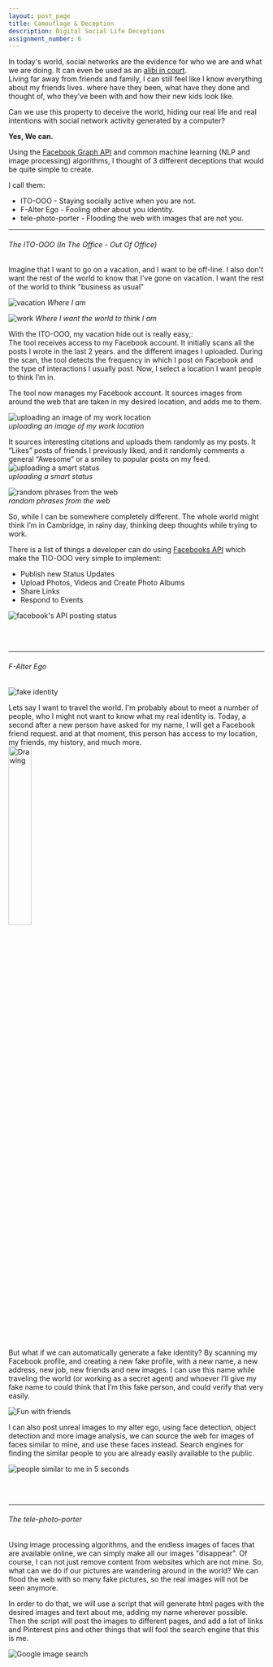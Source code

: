 ```yaml
---
layout: post_page
title: Camouflage & Deception
description: Digital Social Life Deceptions
assignment_number: 6
---
```

In today's world, social networks are the evidence for who we are and what we are doing. It can even be used as an [alibi in court](http://mashable.com/2009/11/11/facebook-alibi/#TuJfpRxIriqw).  
Living far away from friends and family, I can still feel like I know everything about my friends lives. where have they been, what have they done and thought of, who they've been with and how their new kids look like.

Can we use this property to deceive the world, hiding our real life and real intentions with social network activity generated by a computer?

**Yes, We can.**

Using the [Facebook Graph API](https://developers.facebook.com/docs/graph-api) and common machine learning (NLP and image processing) algorithms, I thought of 3 different deceptions that would be quite simple to create.  
  
I call them:  

* ITO-OOO - Staying socially active when you are not.
* F-Alter Ego - Fooling other about you identity.
* tele-photo-porter - Flooding the web with images that are not you.  
  
<hr>

###### The ITO-OOO (In The Office - Out Of Office)
Imagine that I want to go on a vacation, and I want to be off-line. I also don't want the rest of the world to know that I've gone on vacation. I want the rest of the world to think "business as usual"

![vacation]({{site.baseurl}}/img/deception/Tropical-Vacation.jpg) 
*Where I am*

![work]({{site.baseurl}}/img/deception/work.jpg) 
*Where I want the world to think I am*

With the ITO-OOO, my vacation hide out is really easy,:  
The tool receives access to my Facebook account. It initially scans all the posts I wrote in the last 2 years. and the different images I uploaded. During the scan, the tool detects the frequency in which I post on Facebook and the type of interactions I usually post.
Now, I select a location I want people to think I’m in.

The tool now manages my Facebook account. It sources images from around the web that are taken in my desired location, and adds me to them.  


![uploading an image of my work location]({{site.baseurl}}/img/deception/posting_photo.png)   
*uploading an image of my work location* 
    
It sources interesting citations and uploads them randomly as my posts.
It “Likes” posts of friends I previously liked, and it randomly comments a general “Awesome” or a smiley to popular posts on my feed.    
![uploading a smart status]({{site.baseurl}}/img/deception/status.png)     
*uploading a smart status*  
  
  

![random phrases from the web]({{site.baseurl}}/img/deception/smart_phrases.png)  
*random phrases from the web*

So, while I can be somewhere completely different. The whole world might think I’m in Cambridge, in rainy day, thinking deep thoughts while trying to work.  
  
There is a list of things a developer can do using [Facebooks API](https://developers.facebook.com/docs/graph-api/common-scenarios) which make the TIO-OOO very simple to implement:  

* Publish new Status Updates  
* Upload Photos, Videos and Create Photo Albums  
* Share Links  
* Respond to Events  

![facebook's API posting status]({{site.baseurl}}/img/deception/facebook_api.png) 



<br/>
<br/>
<hr>

###### F-Alter Ego  

![fake identity]({{site.baseurl}}/img/deception/fake_identity.jpg)   
  
Lets say I want to travel the world. I'm probably about to meet a number of people, who I might not want to know what my real identity is.
Today, a second after a new person have asked for my name, I will get a Facebook friend request. and at that moment, this person has access to my location, my friends, my history, and much more.  
<img src="{{{{site.baseurl}}/img/deception/add_as_friend.jpg" alt="Drawing" style="width: 30%;"/>
  
But what if we can automatically generate a fake identity?
By scanning my Facebook profile, and creating a new fake profile, with a new name, a new address, new job, new friends and new images.
I can use this name while traveling the world (or working as a secret agent) and whoever I’ll give my fake name to could think that I’m this fake person, and could verify that very easily.

![Fun with friends]({{site.baseurl}}/img/deception/alter_ego.jpg)

I can also post unreal images to my alter ego, using face detection, object detection and more image analysis, we can source the web for images of faces similar to mine, and use these faces instead.
Search engines for finding the similar people to you are already easily available to the public.
  
![people similar to me in 5 seconds]({{site.baseurl}}/img/deception/similar_to_me.png)

<br/>
<br/>
<hr>

###### The tele-photo-porter
Using image processing algorithms, and the endless images of faces that are available online, we can simply make all our images "disappear".
Of course, I can not just remove content from websites which are not mine. So, what can we do if our pictures are wandering around in the world? We can flood the web with so many fake pictures, so the real images will not be seen anymore.

In order to do that, we will use a script that will generate html pages with the desired images and text about me, adding my name wherever possible.
Then the script will post the images to different pages, and add a lot of links and Pinterest pins and other things that will fool the search engine that this is me.

![Google image search]({{site.baseurl}}/img/deception/google_images.jpg)

